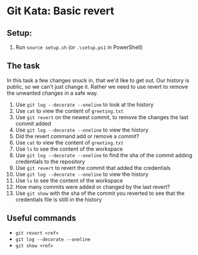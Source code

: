 # Git Kata: Basic revert
## Setup:

1. Run `source setup.sh` (or `.\setup.ps1` in PowerShell)

## The task

In this task a few changes snuck in, that we'd like to get out. Our history is public, so we can't just change it. Rather we need to use revert to remove the unwanted changes in a safe way.

1. Use `git log --decorate --oneline` to look at the history
2.  Use `cat` to view the content of `greeting.txt`
3.  Use `git revert` on the newest commit, to remove the changes the last commit added
4.  Use `git log --decorate --oneline` to view the history
5.  Did the revert command add or remove a commit?
6.  Use `cat` to view the content of `greeting.txt`
7.  Use `ls` to see the content of the workspace
8.  Use `git log --decorate --oneline` to find the sha of the commit adding credentials to the repository
9.  Use `git revert` to revert the commit that added the credentials
10. Use `git log --decorate --oneline` to view the history
11. Use `ls` to see the content of the workspace
12. How many commits were added or changed by the last revert?
13. Use `git show` with the sha of the commit you reverted to see that the credentials file is stilll in the history


## Useful commands
- `git revert <ref>`
- `git log --decorate --oneline`
- `git show <ref>`
